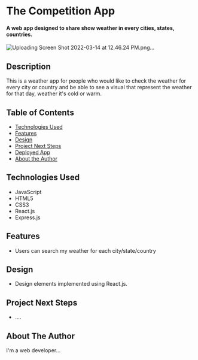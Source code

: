 # The Competition App

#### A web app designed to share show weather in every cities, states, countries.

![Uploading Screen Shot 2022-03-14 at 12.46.24 PM.png…]()


## Description
This is a weather app for people who would like to check the weather for every city or country and be able to see a visual that represent the weather for that day, weather it's cold or warm. 

## Table of Contents
* [Technologies Used](#technologiesused)
* [Features](#features)
* [Design](#design)
* [Project Next Steps](#nextsteps)
* [Deployed App](#deployment)
* [About the Author](#author)

## <a name="technologiesused"></a>Technologies Used
* JavaScript
* HTML5
* CSS3
* React.js
* Express.js


## Features
* Users can search my weather for each city/state/country


## <a name="design"></a>Design
* Design elements implemented using React.js. 


## <a name="nextsteps"></a>Project Next Steps
* ....


<!-- ## <a name="deployment"></a>Deployed Link
[Netlify](https://compapp21.netlify.app) -->




## <a name="author"></a>About The Author
I'm a web developer...

    

